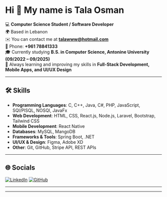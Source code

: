 # Hi 👋 My name is Tala Osman  

💻 **Computer Science Student / Software Developer**  
🌍 Based in Lebanon  
✉️ You can contact me at **talawww@hotmail.com**  
📱 Phone: **+961 78841333**  
🎓 Currently studying **B.S. in Computer Science, Antonine University (09/2022 – 09/2025)**  
🧠 Always learning and improving my skills in **Full-Stack Development, Mobile Apps, and UI/UX Design**  

---

## 🛠️ Skills  

- **Programming Languages**: C, C++, Java, C#, PHP, JavaScript, SQl/PlSQL, NOSQl, JavaFx
- **Web Development**: HTML, CSS, React.js, Node.js, Laravel, Bootstrap, Tailwind CSS  
- **Mobile Development**: React Native  
- **Databases**: MySQL, MangoDB  
- **Frameworks & Tools**: Spring Boot, .NET  
- **UI/UX & Design**: Figma, Adobe XD  
- **Other**: Git, GitHub, Stripe API, REST APIs

---

## 🌐 Socials  

[![LinkedIn](https://img.shields.io/badge/LinkedIn-0077B5?logo=linkedin&logoColor=white)]([https://www.linkedin.com/in/tala-osman](https://www.linkedin.com/in/tala-osman-380412368))  
[![GitHub](https://img.shields.io/badge/GitHub-100000?logo=github&logoColor=white)]([https://github.com/yourgithubusername](https://github.com/talaosman))  

---


---


<!--
**talaosman/talaosman** is a ✨ _special_ ✨ repository because its `README.md` (this file) appears on your GitHub profile.

Here are some ideas to get you started:

- 🔭 I’m currently working on ...
- 🌱 I’m currently learning ...
- 👯 I’m looking to collaborate on ...
- 🤔 I’m looking for help with ...
- 💬 Ask me about ...
- 📫 How to reach me: ...
- 😄 Pronouns: ...
- ⚡ Fun fact: ...
-->
